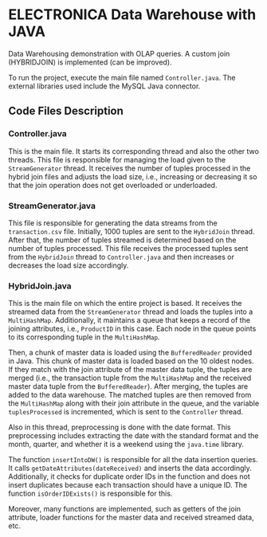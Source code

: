 # ELECTRONICA Data Warehouse with JAVA

Data Warehousing demonstration with OLAP queries. A custom join (HYBRIDJOIN) is implemented (can be improved).

To run the project, execute the main file named `Controller.java`. The external libraries used include the MySQL Java connector.

## Code Files Description

### Controller.java
This is the main file. It starts its corresponding thread and also the other two threads. This file is responsible for managing the load given to the `StreamGenerator` thread. It receives the number of tuples processed in the hybrid join files and adjusts the load size, i.e., increasing or decreasing it so that the join operation does not get overloaded or underloaded.

### StreamGenerator.java
This file is responsible for generating the data streams from the `transaction.csv` file. Initially, 1000 tuples are sent to the `HybridJoin` thread. After that, the number of tuples streamed is determined based on the number of tuples processed. This file receives the processed tuples sent from the `HybridJoin` thread to `Controller.java` and then increases or decreases the load size accordingly.

### HybridJoin.java
This is the main file on which the entire project is based. It receives the streamed data from the `StreamGenerator` thread and loads the tuples into a `MultiHashMap`. Additionally, it maintains a queue that keeps a record of the joining attributes, i.e., `ProductID` in this case. Each node in the queue points to its corresponding tuple in the `MultiHashMap`. 

Then, a chunk of master data is loaded using the `BufferedReader` provided in Java. This chunk of master data is loaded based on the 10 oldest nodes. If they match with the join attribute of the master data tuple, the tuples are merged (i.e., the transaction tuple from the `MultiHashMap` and the received master data tuple from the `BufferedReader`). After merging, the tuples are added to the data warehouse. The matched tuples are then removed from the `MultiHashMap` along with their join attribute in the queue, and the variable `tuplesProcessed` is incremented, which is sent to the `Controller` thread.

Also in this thread, preprocessing is done with the date format. This preprocessing includes extracting the date with the standard format and the month, quarter, and whether it is a weekend using the `java.time` library.

The function `insertIntoDW()` is responsible for all the data insertion queries. It calls `getDateAttributes(dateReceived)` and inserts the data accordingly. Additionally, it checks for duplicate order IDs in the function and does not insert duplicates because each transaction should have a unique ID. The function `isOrderIDExists()` is responsible for this.

Moreover, many functions are implemented, such as getters of the join attribute, loader functions for the master data and received streamed data, etc.
